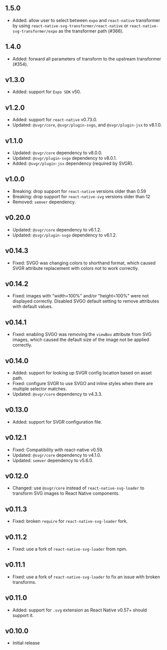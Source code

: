 ## 1.5.0

- Added: allow user to select between `expo` and `react-native` transformer by using `react-native-svg-transformer/react-native` or `react-native-svg-transformer/expo` as the transformer path (#366).

## 1.4.0

- Added: forward all parameters of transform to the upstream transformer (#354).

## v1.3.0

- Added: support for `Expo SDK` v50.

## v1.2.0

- Added: support for `react-native` v0.73.0.
- Updated: `@svgr/core`, `@svgr/plugin-svgo`, and `@svgr/plugin-jsx` to v8.1.0.

## v1.1.0

- Updated: `@svgr/core` dependency to v8.0.0.
- Updated: `@svgr/plugin-svgo` dependency to v8.0.1.
- Added: `@svgr/plugin-jsx` dependency (required by SVGR).

## v1.0.0

- Breaking: drop support for `react-native` versions older than 0.59
- Breaking: drop support for `react-native-svg` versions older than 12
- Removed: `semver` dependency.

## v0.20.0

- Updated: `@svgr/core` dependency to v6.1.2.
- Updated: `@svgr/plugin-svgo` dependency to v6.1.2.

## v0.14.3

- Fixed: SVGO was changing colors to shorthand format, which caused SVGR attribute replacement with colors not to work correctly.

## v0.14.2

- Fixed: images with "width=100%" and/or "height=100%" were not displayed correctly. Disabled SVGO default setting to remove attributes with default values.

## v0.14.1

- Fixed: enabling SVGO was removing the `viewBox` attribute from SVG images, which caused the default size of the image not be applied correctly.

## v0.14.0

- Added: support for looking up SVGR config location based on asset path.
- Fixed: configure SVGR to use SVGO and inline styles when there are multiple selector matches.
- Updated: `@svgr/core` dependency to v4.3.3.

## v0.13.0

- Added: support for SVGR configuration file.

## v0.12.1

- Fixed: Compatibility with react-native v0.59.
- Updated: `@svgr/core` dependency to v4.1.0.
- Updated: `semver` dependency to v5.6.0.

## v0.12.0

- Changed: use `@svgr/core` instead of `react-native-svg-loader` to transform SVG images to React Native components.

## v0.11.3

- Fixed: broken `require` for `react-native-svg-loader` fork.

## v0.11.2

- Fixed: use a fork of `react-native-svg-loader` from npm.

## v0.11.1

- Fixed: use a fork of `react-native-svg-loader` to fix an issue with broken transforms.

## v0.11.0

- Added: support for `.svg` extension as React Native v0.57+ should support it.

## v0.10.0

- Initial release

